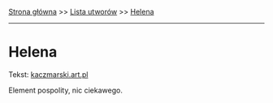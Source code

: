 [Strona główna](../index.md) >> [Lista utworów](../list.md) >> [Helena](170.md)

---

# Helena

Tekst: [kaczmarski.art.pl](https://www.kaczmarski.art.pl/tworczosc/wiersze/helena/)

Element pospolity, nic ciekawego.